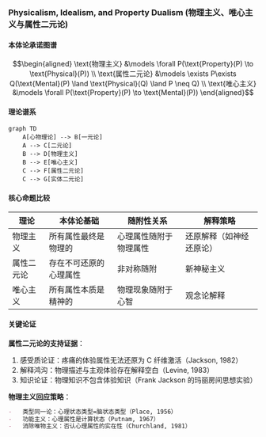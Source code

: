 ### Physicalism, Idealism, and Property Dualism (物理主义、唯心主义与属性二元论)

#### 本体论承诺图谱

```math
\begin{aligned}
\text{物理主义} &\models \forall P(\text{Property}(P) \to \text{Physical}(P)) \\
\text{属性二元论} &\models \exists P\exists Q(\text{Mental}(P) \land \text{Physical}(Q) \land P \neq Q) \\
\text{唯心主义} &\models \forall P(\text{Property}(P) \to \text{Mental}(P))
\end{aligned}
```

#### 理论谱系

```mermaid
graph TD
    A[心物理论] --> B[一元论]
    A --> C[二元论]
    B --> D[物理主义]
    B --> E[唯心主义]
    C --> F[属性二元论]
    C --> G[实体二元论]
```

#### 核心命题比较

| 理论       | 本体论基础             | 随附性关系             | 解释策略                 |
| ---------- | ---------------------- | ---------------------- | ------------------------ |
| 物理主义   | 所有属性最终是物理的   | 心理属性随附于物理属性 | 还原解释（如神经还原论） |
| 属性二元论 | 存在不可还原的心理属性 | 非对称随附             | 新神秘主义               |
| 唯心主义   | 所有属性本质是精神的   | 物理现象随附于心智     | 观念论解释               |

#### 关键论证

**属性二元论的支持证据**：

1. 感受质论证：疼痛的体验属性无法还原为 C 纤维激活（Jackson, 1982）
2. 解释鸿沟：物理描述与主观体验存在解释空白（Levine, 1983）
3. 知识论证：物理知识不包含体验知识（Frank Jackson 的玛丽房间思想实验）

**物理主义回应策略**：

```markdown
-   类型同一论：心理状态类型=脑状态类型（Place, 1956）
-   功能主义：心理属性是计算状态（Putnam, 1967）
-   消除唯物主义：否认心理属性的实在性（Churchland, 1981）
```
